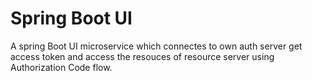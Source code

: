 # Spring Boot UI
A spring Boot UI microservice which connectes to own auth server get access token and access the resouces of resource server using Authorization Code flow.
